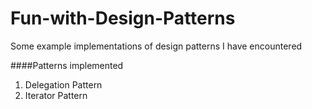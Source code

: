 Fun-with-Design-Patterns
========================

Some example implementations of design patterns I have encountered

####Patterns implemented

1) Delegation Pattern    
2) Iterator Pattern
